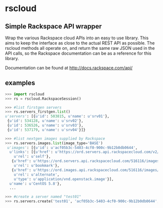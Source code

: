 # rscloud

## Simple Rackspace API wrapper

Wrap the various Rackspace cloud APIs into an easy to use library. This aims
to keep the interface as close to the actual REST API as possible. The rscloud
methods all operate on, and return the same raw JSON used in the API calls, so
the Rackspace documentation can be as a reference for this library.

Documentation can be found at <http://docs.rackspace.com/api/>


## examples
```python
>>> import rscloud
>>> rs = rscloud.RackspaceSession()

>>> #list firstgen servers
>>> rs.servers_firstgen.list()
u'servers': [{u'id': 503815, u'name': u'srv01'},
 {u'id': 534128, u'name': u'srv02'},
 {u'id': 536526, u'name': u'srv03'},
 {u'id': 537179, u'name': u'srv04'}]}

>>> #list nextgen images supplied by Rackspace
>>> rs.servers.images.list(image_type='BASE')
 u'images': [{u'id': u'acf05b3c-5403-4cf0-900c-9b12b0db0644',
  u'links': [{u'href': u'https://ord.servers.api.rackspacecloud.com/v2/516116/images/acf05b3c-5403-4cf0-900c-9b12b0db0644',
    u'rel': u'self'},
   {u'href': u'https://ord.servers.api.rackspacecloud.com/516116/images/acf05b3c-5403-4cf0-900c-9b12b0db0644',
    u'rel': u'bookmark'},
   {u'href': u'https://ord.images.api.rackspacecloud.com/516116/images/acf05b3c-5403-4cf0-900c-9b12b0db0644',
    u'rel': u'alternate',
    u'type': u'application/vnd.openstack.image'}],
  u'name': u'CentOS 5.8'},
  ...

>>> #create a server named "test01"
>>> rs.servers.create('test01', 'acf05b3c-5403-4cf0-900c-9b12b0db0644', 4)

```

